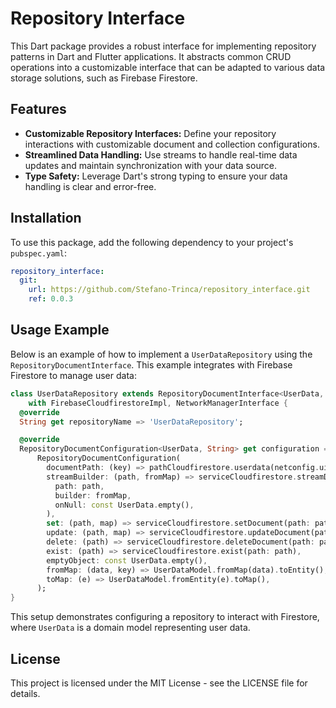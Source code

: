 # Repository Interface

This Dart package provides a robust interface for implementing repository patterns in Dart and Flutter applications. It abstracts common CRUD operations into a customizable interface that can be adapted to various data storage solutions, such as Firebase Firestore.

## Features

- **Customizable Repository Interfaces:** Define your repository interactions with customizable document and collection configurations.
- **Streamlined Data Handling:** Use streams to handle real-time data updates and maintain synchronization with your data source.
- **Type Safety:** Leverage Dart's strong typing to ensure your data handling is clear and error-free.

## Installation

To use this package, add the following dependency to your project's `pubspec.yaml`:

```yaml
repository_interface:
  git:
    url: https://github.com/Stefano-Trinca/repository_interface.git
    ref: 0.0.3
```

## Usage Example

Below is an example of how to implement a `UserDataRepository` using the `RepositoryDocumentInterface`. This example integrates with Firebase Firestore to manage user data:

```dart
class UserDataRepository extends RepositoryDocumentInterface<UserData, String>
    with FirebaseCloudfirestoreImpl, NetworkManagerInterface {
  @override
  String get repositoryName => 'UserDataRepository';

  @override
  RepositoryDocumentConfiguration<UserData, String> get configuration =>
      RepositoryDocumentConfiguration(
        documentPath: (key) => pathCloudfirestore.userdata(netconfig.uid),
        streamBuilder: (path, fromMap) => serviceCloudfirestore.streamDocument(
          path: path,
          builder: fromMap,
          onNull: const UserData.empty(),
        ),
        set: (path, map) => serviceCloudfirestore.setDocument(path: path, data: map),
        update: (path, map) => serviceCloudfirestore.updateDocument(path: path, data: map),
        delete: (path) => serviceCloudfirestore.deleteDocument(path: path),
        exist: (path) => serviceCloudfirestore.exist(path: path),
        emptyObject: const UserData.empty(),
        fromMap: (data, key) => UserDataModel.fromMap(data).toEntity(),
        toMap: (e) => UserDataModel.fromEntity(e).toMap(),
      );
}
```

This setup demonstrates configuring a repository to interact with Firestore, where `UserData` is a domain model representing user data.

## License

This project is licensed under the MIT License - see the LICENSE file for details.
